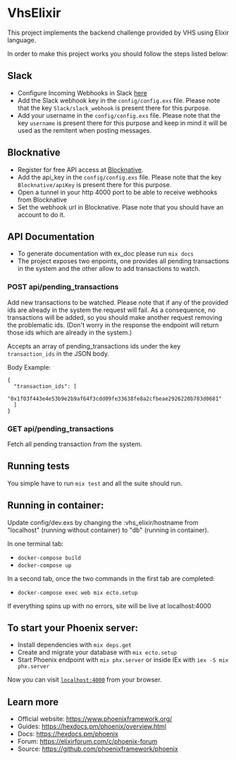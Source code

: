 # VhsElixir

This project implements the backend challenge provided by VHS using Elixir language.

In order to make this project works you should follow the steps listed below:

## Slack

* Configure Incoming Webhooks in Slack [here](https://api.slack.com/messaging/webhooks) 
* Add the Slack webhook key in the `config/config.exs` file. Please note that the key `Slack/slack_webhook` is present there for this purpose.
* Add your username in the `config/config.exs` file. Please note that the key `username` is present there for this purpose and keep in mind it will be used as the remitent when posting messages.

## Blocknative

* Register for free API access at [Blocknative](https://docs.blocknative.com/webhook-api).
* Add the api_key in the `config/config.exs` file. Please note that the key `Blocknative/apiKey` is present there for this purpose.
* Open a tunnel in your http 4000 port to be able to receive webhooks from Blocknative
* Set the webhook url in Blocknative. Plase note that you should have an account to do it.

## API Documentation
* To generate documentation with ex_doc please run `mix docs`
* The project exposes two enpoints, one provides all pending transactions in the system and the other allow to add transactions to watch.

### POST api/pending_transactions
Add new transactions to be watched. Please note that if any of the provided ids are already in the system the request will fail. As a consequence, no transactions will be added, so you should make another request removing the problematic ids. (Don't worry in the response the endpoint will return those ids which are already in the system.)

Accepts an array of pending_transactions ids under the key `transaction_ids` in the JSON body.

Body Example:

```
{
  "transaction_ids": [
    "0x1f03f443e4e53b9e2b9af64f3cdd09fe33638fe8a2cfbeae2926220b783d0681"
  ]
}
```

### GET api/pending_transactions
Fetch all pending transaction from the system.

## Running tests
You simple have to run `mix test` and all the suite should run.

## Running in container:

Update config/dev.exs by changing the :vhs_elixir/hostname from "localhost" (running without container) to "db" (running in container).

In one terminal tab:
* `docker-compose build`
* `docker-compose up`

In a second tab, once the two commands in the first tab are completed:
* `docker-compose exec web mix ecto.setup`

If everything spins up with no errors, site will be live at localhost:4000

## To start your Phoenix server:

  * Install dependencies with `mix deps.get`
  * Create and migrate your database with `mix ecto.setup`
  * Start Phoenix endpoint with `mix phx.server` or inside IEx with `iex -S mix phx.server`

Now you can visit [`localhost:4000`](http://localhost:4000) from your browser.

## Learn more

  * Official website: https://www.phoenixframework.org/
  * Guides: https://hexdocs.pm/phoenix/overview.html
  * Docs: https://hexdocs.pm/phoenix
  * Forum: https://elixirforum.com/c/phoenix-forum
  * Source: https://github.com/phoenixframework/phoenix
